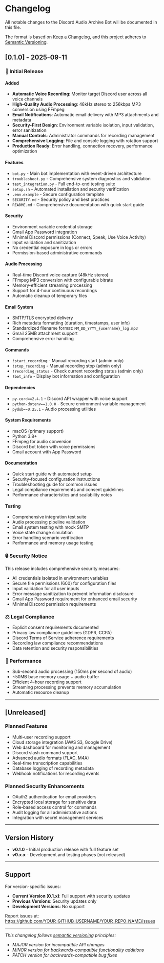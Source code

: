 # Changelog

All notable changes to the Discord Audio Archive Bot will be documented in this file.

The format is based on [Keep a Changelog](https://keepachangelog.com/en/1.0.0/),
and this project adheres to [Semantic Versioning](https://semver.org/spec/v2.0.0.html).

## [0.1.0] - 2025-09-11

### 🎉 Initial Release

#### Added
- **Automatic Voice Recording**: Monitor target Discord user across all voice channels
- **High-Quality Audio Processing**: 48kHz stereo to 256kbps MP3 conversion using FFmpeg
- **Email Notifications**: Automatic email delivery with MP3 attachments and metadata
- **Security-First Design**: Environment variable isolation, input validation, error sanitization
- **Manual Controls**: Administrator commands for recording management
- **Comprehensive Logging**: File and console logging with rotation support
- **Production Ready**: Error handling, connection recovery, performance optimization

#### Features
- `bot.py` - Main bot implementation with event-driven architecture
- `troubleshoot.py` - Comprehensive system diagnostics and validation
- `test_integration.py` - Full end-to-end testing suite
- `setup.sh` - Automated installation and security verification
- `.env.example` - Secure configuration template
- `SECURITY.md` - Security policy and best practices
- `README.md` - Comprehensive documentation with quick start guide

#### Security
- Environment variable credential storage
- Gmail App Password integration
- Minimal Discord permissions (Connect, Speak, Use Voice Activity)
- Input validation and sanitization
- No credential exposure in logs or errors
- Permission-based administrative commands

#### Audio Processing
- Real-time Discord voice capture (48kHz stereo)
- FFmpeg MP3 conversion with configurable bitrate
- Memory-efficient streaming processing
- Support for 4-hour continuous recordings
- Automatic cleanup of temporary files

#### Email System
- SMTP/TLS encrypted delivery
- Rich metadata formatting (duration, timestamps, user info)
- Standardized filename format: `MM_DD_YYYY_{username}_log.mp3`
- Gmail 25MB attachment support
- Comprehensive error handling

#### Commands
- `!start_recording` - Manual recording start (admin only)
- `!stop_recording` - Manual recording stop (admin only)  
- `!recording_status` - Check current recording status (admin only)
- `!bot_info` - Display bot information and configuration

#### Dependencies
- `py-cord==2.4.1` - Discord API wrapper with voice support
- `python-dotenv==1.0.0` - Secure environment variable management
- `pydub==0.25.1` - Audio processing utilities

#### System Requirements
- macOS (primary support)
- Python 3.8+
- FFmpeg for audio conversion
- Discord bot token with voice permissions
- Gmail account with App Password

#### Documentation
- Quick start guide with automated setup
- Security-focused configuration instructions
- Troubleshooting guide for common issues
- Legal compliance requirements and consent guidelines
- Performance characteristics and scalability notes

#### Testing
- Comprehensive integration test suite
- Audio processing pipeline validation
- Email system testing with mock SMTP
- Voice state change simulation
- Error handling scenario verification
- Performance and memory usage testing

### 🔒 Security Notice
This release includes comprehensive security measures:
- All credentials isolated in environment variables
- Secure file permissions (600) for configuration files
- Input validation for all user inputs
- Error message sanitization to prevent information disclosure
- Gmail App Password requirement for enhanced email security
- Minimal Discord permission requirements

### ⚖️ Legal Compliance
- Explicit consent requirements documented
- Privacy law compliance guidelines (GDPR, CCPA)
- Discord Terms of Service adherence requirements
- Recording law compliance recommendations
- Data retention and security responsibilities

### 🎯 Performance
- Sub-second audio processing (150ms per second of audio)
- ~50MB base memory usage + audio buffer
- Efficient 4-hour recording support
- Streaming processing prevents memory accumulation
- Automatic resource cleanup

---

## [Unreleased]

### Planned Features
- Multi-user recording support
- Cloud storage integration (AWS S3, Google Drive)
- Web dashboard for monitoring and management
- Discord slash command support
- Advanced audio formats (FLAC, M4A)
- Real-time transcription capabilities
- Database logging of recording metadata
- Webhook notifications for recording events

### Planned Security Enhancements
- OAuth2 authentication for email providers
- Encrypted local storage for sensitive data
- Role-based access control for commands
- Audit logging for all administrative actions
- Integration with secret management services

---

## Version History

- **v0.1.0** - Initial production release with full feature set
- **v0.x.x** - Development and testing phases (not released)

---

## Support

For version-specific issues:
- **Current Version (0.1.x)**: Full support with security updates
- **Previous Versions**: Security updates only
- **Development Versions**: No support

Report issues at: https://github.com/YOUR_GITHUB_USERNAME/YOUR_REPO_NAME/issues

---

*This changelog follows [semantic versioning](https://semver.org/) principles:*
- *MAJOR version for incompatible API changes*
- *MINOR version for backwards-compatible functionality additions*  
- *PATCH version for backwards-compatible bug fixes*